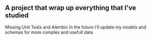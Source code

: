 ## A project that wrap up everything that I've studied

Missing Unit Tests and Alembic
In the future I'll update my models and schemas for more complex and usefull data
